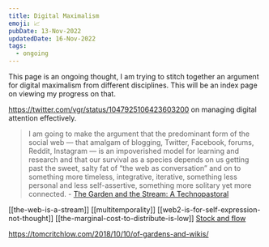 ```yaml
---
title: Digital Maximalism
emoji: 📈
pubDate: 13-Nov-2022
updatedDate: 16-Nov-2022
tags:
  - ongoing
---
```


This page is an ongoing thought, I am trying to stitch together an argument for digital maximalism from different disciplines. This will be an index page on viewing my progress on that.

https://twitter.com/vgr/status/1047925106423603200 on managing digital attention effectively.

>I am going to make the argument that the predominant form of the social web — that amalgam of blogging, Twitter, Facebook, forums, Reddit, Instagram — is an impoverished model for learning and research and that our survival as a species depends on us getting past the sweet, salty fat of “the web as conversation” and on to something more timeless, integrative, iterative, something less personal and less self-assertive, something more solitary yet more connected. - [The Garden and the Stream: A Technopastoral](https://hapgood.us/2015/10/17/the-garden-and-the-stream-a-technopastoral/)

[[the-web-is-a-stream]]
[[multitemporality]]
[[web2-is-for-self-expression-not-thought]]
[[the-marginal-cost-to-distribute-is-low]]
[Stock and flow](http://snarkmarket.com/2010/4890)

https://tomcritchlow.com/2018/10/10/of-gardens-and-wikis/